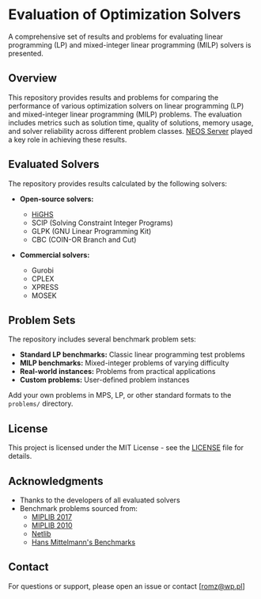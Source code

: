 # Evaluation of Optimization Solvers

A comprehensive set of results and problems for evaluating linear programming (LP) and mixed-integer linear programming (MILP) solvers is presented.

## Overview

This repository provides results and problems for comparing the performance of various optimization solvers on linear programming (LP) and mixed-integer linear programming (MILP) problems. The evaluation includes metrics such as solution time, quality of solutions, memory usage, and solver reliability across different problem classes. [NEOS Server](https://neos-server.org/neos/) played a key role in achieving these results.

## Evaluated Solvers

The repository provides results calculated by the following solvers:

- **Open-source solvers:**
  - [HiGHS](https://highs.dev)
  - SCIP (Solving Constraint Integer Programs)
  - GLPK (GNU Linear Programming Kit)
  - CBC (COIN-OR Branch and Cut)

- **Commercial solvers:**
  - Gurobi
  - CPLEX
  - XPRESS
  - MOSEK

## Problem Sets

The repository includes several benchmark problem sets:

- **Standard LP benchmarks:** Classic linear programming test problems
- **MILP benchmarks:** Mixed-integer problems of varying difficulty
- **Real-world instances:** Problems from practical applications
- **Custom problems:** User-defined problem instances

Add your own problems in MPS, LP, or other standard formats to the `problems/` directory.

## License

This project is licensed under the MIT License - see the [LICENSE](LICENSE) file for details.

## Acknowledgments

- Thanks to the developers of all evaluated solvers
- Benchmark problems sourced from:
  - [MIPLIB 2017](https://miplib.zib.de/)
  - [MIPLIB 2010](https://miplib2010.zib.de/)
  - [Netlib](https://www.netlib.org/lp/data/)
  - [Hans Mittelmann's Benchmarks](http://plato.asu.edu/bench.html)

## Contact

For questions or support, please open an issue or contact [romz@wp.pl]


